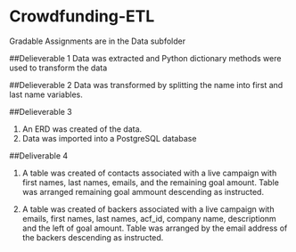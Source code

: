 # Crowdfunding-ETL

Gradable Assignments are in the Data subfolder

##Delieverable 1
Data was extracted and Python dictionary methods were used to transform the data

##Delieverable 2
Data was transformed by splitting the name into first and last name variables.

##Delieverable 3
1. An ERD was created of the data. 
2. Data was imported into a PostgreSQL database

##Deliverable 4
1. A table was created of contacts associated with a live campaign with first names, last names, emails, and the remaining goal amount. Table was arranged remaining goal ammount descending as instructed.

2. A table was created of backers associated with a live campaign with emails, first names, last names, acf_id, company name, descriptionm and the left of goal amount. Table was arranged by the email address of the backers descending as instructed.
